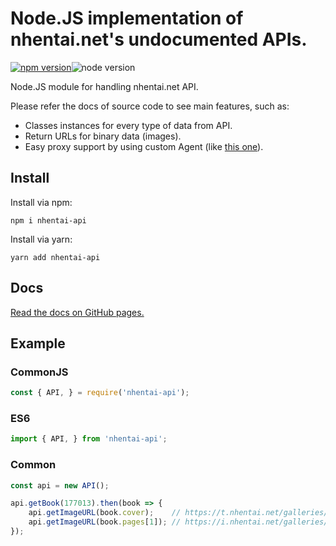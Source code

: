 # Node.JS implementation of nhentai.net's undocumented APIs.

[![npm version](https://img.shields.io/npm/v/nhentai-api?style=for-the-badge)](https://www.npmjs.com/package/nhentai-api)![node version](https://img.shields.io/node/v/nhentai-api?style=for-the-badge)

Node.JS module for handling nhentai.net API.

Please refer the docs of source code to see main features, such as:
* Classes instances for every type of data from API.
* Return URLs for binary data (images).
* Easy proxy support by using custom Agent (like [this one](https://www.npmjs.com/package/https-proxy-agent)).


## Install

Install via npm:

```
npm i nhentai-api
```

Install via yarn:

```
yarn add nhentai-api
```

## Docs

[Read the docs on GitHub pages.](https://zekfad.github.io/nhentai-api/)

## Example

### CommonJS
```js
const { API, } = require('nhentai-api');
```
### ES6
```js
import { API, } from 'nhentai-api';
```

### Common
```js
const api = new API();

api.getBook(177013).then(book => {
	api.getImageURL(book.cover);    // https://t.nhentai.net/galleries/987560/cover.jpg
	api.getImageURL(book.pages[1]); // https://i.nhentai.net/galleries/987560/2.jpg
});
```